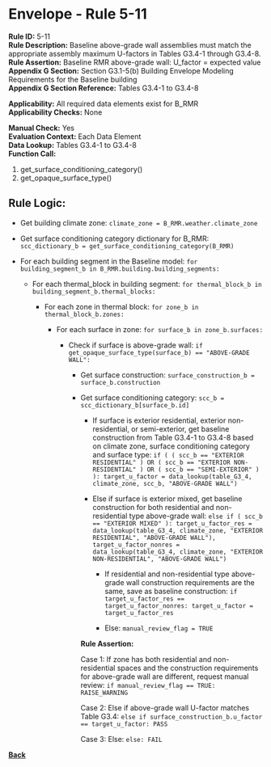 
# Envelope - Rule 5-11  

**Rule ID:** 5-11  
**Rule Description:** Baseline above-grade wall assemblies must match the appropriate assembly maximum U-factors in Tables G3.4-1 through G3.4-8.  
**Rule Assertion:** Baseline RMR above-grade wall: U_factor = expected value  
**Appendix G Section:** Section G3.1-5(b) Building Envelope Modeling Requirements for the Baseline building  
**Appendix G Section Reference:** Tables G3.4-1 to G3.4-8  

**Applicability:** All required data elements exist for B_RMR  
**Applicability Checks:** None  

**Manual Check:** Yes  
**Evaluation Context:** Each Data Element  
**Data Lookup:** Tables G3.4-1 to G3.4-8  
**Function Call:**  

  1. get_surface_conditioning_category()  
  2. get_opaque_surface_type()  

## Rule Logic:  

- Get building climate zone: ```climate_zone = B_RMR.weather.climate_zone```  

- Get surface conditioning category dictionary for B_RMR: ```scc_dictionary_b = get_surface_conditioning_category(B_RMR)```  

- For each building segment in the Baseline model: ```for building_segment_b in B_RMR.building.building_segments:```  

  - For each thermal_block in building segment: ```for thermal_block_b in building_segment_b.thermal_blocks:```  

    - For each zone in thermal block: ```for zone_b in thermal_block_b.zones:```  

      - For each surface in zone: ```for surface_b in zone_b.surfaces:```  

        - Check if surface is above-grade wall: ```if get_opaque_surface_type(surface_b) == "ABOVE-GRADE WALL":```  

          - Get surface construction: ```surface_construction_b = surface_b.construction```  

          - Get surface conditioning category: ```scc_b = scc_dictionary_b[surface_b.id]```  

            - If surface is exterior residential, exterior non-residential, or semi-exterior, get baseline construction from Table G3.4-1 to G3.4-8 based on climate zone, surface conditioning category and surface type: ```if ( ( scc_b == "EXTERIOR RESIDENTIAL" ) OR ( scc_b == "EXTERIOR NON-RESIDENTIAL" ) OR ( scc_b == "SEMI-EXTERIOR" ) ): target_u_factor = data_lookup(table_G3_4, climate_zone, scc_b, "ABOVE-GRADE WALL")```  

            - Else if surface is exterior mixed, get baseline construction for both residential and non-residential type above-grade wall: ```else if ( scc_b == "EXTERIOR MIXED" ): target_u_factor_res = data_lookup(table_G3_4, climate_zone, "EXTERIOR RESIDENTIAL", "ABOVE-GRADE WALL"), target_u_factor_nonres = data_lookup(table_G3_4, climate_zone, "EXTERIOR NON-RESIDENTIAL", "ABOVE-GRADE WALL")```  

              - If residential and non-residential type above-grade wall construction requirements are the same, save as baseline construction: ```if target_u_factor_res == target_u_factor_nonres: target_u_factor = target_u_factor_res```  

              - Else: ```manual_review_flag = TRUE```  

            **Rule Assertion:**  

            Case 1: If zone has both residential and non-residential spaces and the construction requirements for above-grade wall are different, request manual review: ```if manual_review_flag == TRUE: RAISE_WARNING```  

            Case 2: Else if above-grade wall U-factor matches Table G3.4: ```else if surface_construction_b.u_factor == target_u_factor: PASS```  

            Case 3: Else: ```else: FAIL```  

**[Back](../_toc.md)**
